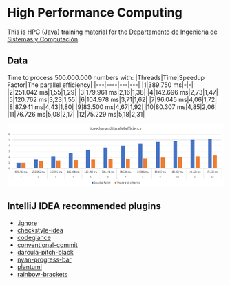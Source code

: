 # High Performance Computing

This is HPC (Java) training material for the [Departamento de Ingeniería de Sistemas y Computación](https://www.disc.ucn.cl/).

## Data

Time to process 500.000.000 numbers with:
|Threads|Time|Speedup Factor|The parallel efficiency|
|---|----|---|---|
|1|389.750 ms|-|-|
|2|251.042 ms|1,55|1,29|
|3|179.961 ms|2,16|1,38|
|4|142.696 ms|2,73|1,47|
|5|120.762 ms|3,23|1,55|
|6|104.978 ms|3,71|1,62|
|7|96.045 ms|4,06|1,72|
|8|87.941 ms|4,43|1,80|
|9|83.500 ms|4,67|1,92|
|10|80.307 ms|4,85|2,06|
|11|76.726 ms|5,08|2,17|
|12|75.229 ms|5,18|2,31|

<img src="resources/speedup%20and%20parallel%20efficiency.png" alt="Chart">

## IntelliJ IDEA recommended plugins

* [.ignore](https://plugins.jetbrains.com/plugin/7495--ignore)
* [checkstyle-idea](https://plugins.jetbrains.com/plugin/1065-checkstyle-idea)
* [codeglance](https://plugins.jetbrains.com/plugin/7275-codeglance)
* [conventional-commit](https://plugins.jetbrains.com/plugin/13389-conventional-commit)
* [darcula-pitch-black](https://plugins.jetbrains.com/plugin/13498-darcula-pitch-black)
* [nyan-progress-bar](https://plugins.jetbrains.com/plugin/11076-nyan-progress-bar)
* [plantuml](https://plugins.jetbrains.com/plugin/7017-plantuml-integration)
* [rainbow-brackets](https://plugins.jetbrains.com/plugin/10080-rainbow-brackets)
